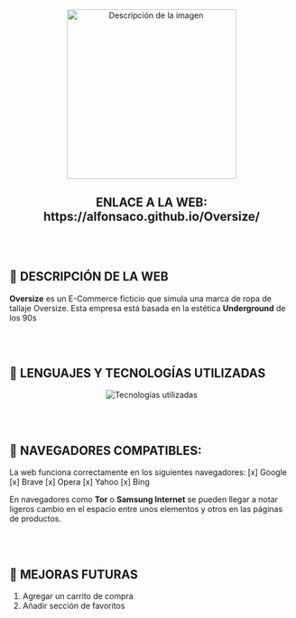 <div align="center">
  <img src="https://github.com/alfonsaco/Oversize/blob/main/Imágenes/OversizeTrazo.png" alt="Descripción de la imagen" width="300px">
  <br>
  <h2>ENLACE A LA WEB: https://alfonsaco.github.io/Oversize/</h2>
</div>



<br><br>

## :tshirt: DESCRIPCIÓN DE LA WEB
**Oversize** es un E-Commerce ficticio que simula una marca de ropa de tallaje Oversize. Esta empresa está basada en la estética **Underground** de los 90s

<br><br>

## :scroll: LENGUAJES Y TECNOLOGÍAS UTILIZADAS
<div align="center">
  <img src="https://skillicons.dev/icons?i=html,css,js,vscode,ps" alt="Tecnologías utilizadas">
</div>

<br><br>

## 🧭 NAVEGADORES COMPATIBLES:
La web funciona correctamente en los siguientes navegadores:
  [x] Google
  [x] Brave
  [x] Opera
  [x] Yahoo
  [x] Bing

En navegadores como **Tor** o **Samsung Internet** se pueden llegar a notar ligeros cambio en el espacio entre unos elementos y otros en las páginas de productos.</p>

<br><br>

## 🚀 MEJORAS FUTURAS
1. Agregar un carrito de compra
2. Añadir sección de favoritos
